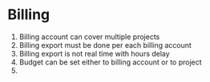 # Billing
1. Billing account can cover multiple projects
2. Billing export must be done per each billing account
3. Billing export is not real time with hours delay
4. Budget can be set either to billing account or to project
5. 
